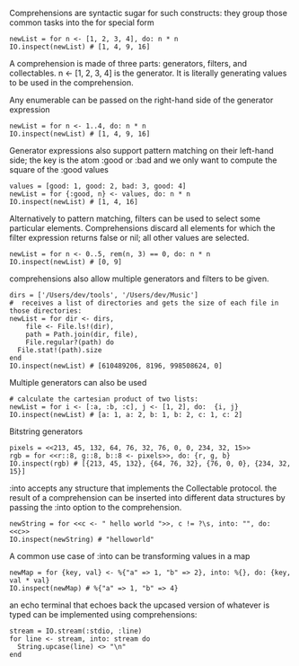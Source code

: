 Comprehensions are syntactic sugar for such constructs: they group those common tasks into the for special form

    newList = for n <- [1, 2, 3, 4], do: n * n
    IO.inspect(newList) # [1, 4, 9, 16]

A comprehension is made of three parts: generators, filters, and collectables.
n <- [1, 2, 3, 4] is the generator. It is literally generating values to be used in the comprehension.

Any enumerable can be passed on the right-hand side of the generator expression

    newList = for n <- 1..4, do: n * n
    IO.inspect(newList) # [1, 4, 9, 16]

Generator expressions also support pattern matching on their left-hand side;
the key is the atom :good or :bad and we only want to compute the square of the :good values

    values = [good: 1, good: 2, bad: 3, good: 4]
    newList = for {:good, n} <- values, do: n * n
    IO.inspect(newList) # [1, 4, 16]

Alternatively to pattern matching, filters can be used to select some particular elements.
Comprehensions discard all elements for which the filter expression returns false or nil; all other values are selected.

    newList = for n <- 0..5, rem(n, 3) == 0, do: n * n
    IO.inspect(newList) # [0, 9]

comprehensions also allow multiple generators and filters to be given.

    dirs = ['/Users/dev/tools', '/Users/dev/Music']
    #  receives a list of directories and gets the size of each file in those directories:
    newList = for dir <- dirs,
        file <- File.ls!(dir),
        path = Path.join(dir, file),
        File.regular?(path) do
      File.stat!(path).size
    end
    IO.inspect(newList) # [610489206, 8196, 998508624, 0]

Multiple generators can also be used

    # calculate the cartesian product of two lists:
    newList = for i <- [:a, :b, :c], j <- [1, 2], do:  {i, j}
    IO.inspect(newList) # [a: 1, a: 2, b: 1, b: 2, c: 1, c: 2]

Bitstring generators

    pixels = <<213, 45, 132, 64, 76, 32, 76, 0, 0, 234, 32, 15>>
    rgb = for <<r::8, g::8, b::8 <- pixels>>, do: {r, g, b}
    IO.inspect(rgb) # [{213, 45, 132}, {64, 76, 32}, {76, 0, 0}, {234, 32, 15}]

:into accepts any structure that implements the Collectable protocol.
the result of a comprehension can be inserted into different data structures by passing the :into option to the comprehension.

    newString = for <<c <- " hello world ">>, c != ?\s, into: "", do: <<c>>
    IO.inspect(newString) # "helloworld"

A common use case of :into can be transforming values in a map
    
    newMap = for {key, val} <- %{"a" => 1, "b" => 2}, into: %{}, do: {key, val * val}
    IO.inspect(newMap) # %{"a" => 1, "b" => 4}

an echo terminal that echoes back the upcased version of whatever is typed can be implemented using comprehensions:

    stream = IO.stream(:stdio, :line)
    for line <- stream, into: stream do
      String.upcase(line) <> "\n"
    end


